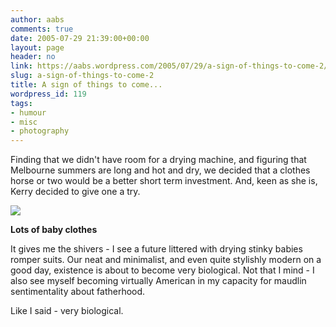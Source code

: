 ```yaml
---
author: aabs
comments: true
date: 2005-07-29 21:39:00+00:00
layout: page
header: no
link: https://aabs.wordpress.com/2005/07/29/a-sign-of-things-to-come-2/
slug: a-sign-of-things-to-come-2
title: A sign of things to come...
wordpress_id: 119
tags:
- humour
- misc
- photography
---
```


Finding that we didn't have room for a drying machine, and figuring that Melbourne summers are long and hot and dry, we decided that a clothes horse or two would be a better short term investment. And, keen as she is, Kerry decided to give one a try.

[![](http://photos1.blogger.com/blogger/6860/929/320/IMG%28038%29.jpg)](http://photos1.blogger.com/blogger/6860/929/1600/IMG%28038%29.jpg)


**Lots of baby clothes**


It gives me the shivers - I see a future littered with drying stinky babies romper suits. Our neat and minimalist, and even quite stylishly modern on a good day, existence is about to become very biological. Not that I mind - I also see myself becoming virtually American in my capacity for maudlin sentimentality about fatherhood.

Like I said - very biological.
